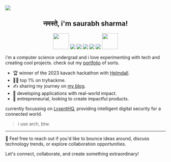 <img src="https://yt3.googleusercontent.com/3EbAb252OHdaISY9R6U_d2fwvWNRVDQWt1tMAk1sISuOBbQlxhUDmrU_l5JrUC5S7EQidGzSxA=w2560-fcrop64=1,00005a57ffffa5a8-k-c0xffffffff-no-nd-rj" >
<p align="center" height="2000px">
  <h2 align="center"> 
    नमस्ते, i'm saurabh sharma!
  </h2>
</p>

<p align="center">
  <img src="https://c.tenor.com/VrZKjGxIIiAAAAAi/123.gif" width="50px">
  <a href="https://www.youtube.com/@esskayesss"><img src="https://img.shields.io/badge/YouTube-FF0000?style=for-the-badge&logo=youtube&logoColor=white"></a>
  <a href="https://www.linkedin.com/in/esskayesss/"><img src="https://img.shields.io/badge/LinkedIn-0077B5?style=for-the-badge&logo=linkedin&logoColor=white"></a>
  <a href="https://twitter.com/esskayesss_"><img src="https://img.shields.io/badge/x.com-000000?style=for-the-badge&logo=x&logoColor=white"></a>
  <a href="https://www.instagram.com/esskayesss_/"><img src="https://img.shields.io/badge/Instagram-D62976?style=for-the-badge&logo=instagram&logoColor=white"></a>
  <a href="mailto:ess@esskayesss.dev"><img src="https://img.shields.io/badge/Mail-54546D?style=for-the-badge&logo=maildotru&logoColor=white"></a>
  <img src="https://c.tenor.com/VrZKjGxIIiAAAAAi/123.gif" width="50px">
</p>


i'm a computer science undergrad and i love experimenting with tech and creating cool projects. check out my [portfolio](https://esskayesss.dev) of sorts.
- 🏆 winner of the 2023 kavach hackathon with [Helmdall](https://helmdall.com).
- 🏴‍☠️ top 1% on tryhackme.
- ✍️ sharing my journey on [my blog](https://blog.esskayesss.dev).
- 🚧 developing applications with real-world impact.
- 💪 entrepreneurial, looking to create impactful products.

currently focussing on [LysentHQ](https://github.com/lysentHQ), providing intelligent digital security for a connected world.
> i use arch, btw.

---
🤝 Feel free to reach out if you'd like to bounce ideas around, discuss technology trends, or explore collaboration opportunities. 

Let's connect, collaborate, and create something extraordinary!
